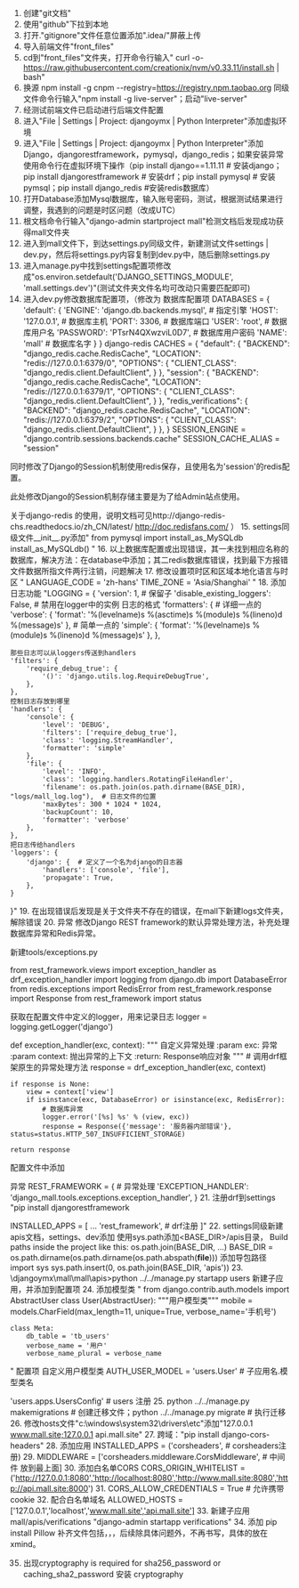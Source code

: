 1.	创建"git文档"
2.	使用"github"下拉到本地
3.	打开."gitignore"文件任意位置添加".idea/"屏蔽上传
4.  导入前端文件"front_files"
5.  cd到"front_files"文件夹，打开命令行输入"  curl -o- https://raw.githubusercontent.com/creationix/nvm/v0.33.11/install.sh | bash"
6.  换源 npm install -g cnpm --registry=https://registry.npm.taobao.org
    同级文件命令行输入"npm install -g live-server"；启动"live-server"
7.  经测试前端文件已启动进行后端文件配置
8.  进入"File | Settings | Project: djangoymx | Python Interpreter"添加虚拟环境
9.  进入"File | Settings | Project: djangoymx | Python Interpreter"添加Django，djangorestframework，pymysql，django_redis；如果安装异常使用命令行在虚拟环境下操作（pip install django==1.11.11  # 安装django；pip install djangorestframework  # 安装drf；pip install pymysql   #  安装pymsql；pip install django_redis  #安装redis数据库）
10. 打开Database添加Mysql数据库，输入账号密码，测试，根据测试结果进行调整，我遇到的问题是时区问题（改成UTC）
11. 根文档命令行输入"django-admin startproject mall"检测文档后发现成功获得mall文件夹
12. 进入到mall文件下，到达settings.py同级文件，新建测试文件settings | dev.py，然后将settings.py内容复制到dev.py中，随后删除settings.py
13. 进入manage.py中找到settings配置项修改成"os.environ.setdefault('DJANGO_SETTINGS_MODULE', 'mall.settings.dev')"(测试文件夹文件名均可改动只需要匹配即可)
14. 进入dev.py修改数据库配置项，（修改为
数据库配置项
DATABASES = {
    'default': {
        'ENGINE': 'django.db.backends.mysql', # 指定引擎
        'HOST': '127.0.0.1',  # 数据库主机
        'PORT': 3306,  # 数据库端口
        'USER': 'root',  # 数据库用户名
        'PASSWORD': 'PTsrN4QXwzviL0D7',  # 数据库用户密码
        'NAME': 'mall'  # 数据库名字
    }
}
django-redis
CACHES = {
    "default": {
        "BACKEND": "django_redis.cache.RedisCache",
        "LOCATION": "redis://127.0.0.1:6379/0",
        "OPTIONS": {
            "CLIENT_CLASS": "django_redis.client.DefaultClient",
        }
    },
    "session": {
        "BACKEND": "django_redis.cache.RedisCache",
        "LOCATION": "redis://127.0.0.1:6379/1",
        "OPTIONS": {
            "CLIENT_CLASS": "django_redis.client.DefaultClient",
        }
    },
    "redis_verifications": {
            "BACKEND": "django_redis.cache.RedisCache",
            "LOCATION": "redis://127.0.0.1:6379/2",
            "OPTIONS": {
                "CLIENT_CLASS": "django_redis.client.DefaultClient",
            }
        },
}
SESSION_ENGINE = "django.contrib.sessions.backends.cache"
SESSION_CACHE_ALIAS = "session"

同时修改了Django的Session机制使用redis保存，且使用名为'session'的redis配置。

此处修改Django的Session机制存储主要是为了给Admin站点使用。

关于django-redis 的使用，说明文档可见http://django-redis-chs.readthedocs.io/zh_CN/latest/
http://doc.redisfans.com/
）
15. settings同级文件__init__.py添加"
from pymysql import install_as_MySQLdb
install_as_MySQLdb()
"
16. 以上数据库配置或出现错误，其一未找到相应名称的数据库，解决方法：在database中添加；其二redis数据库错误，找到最下方报错文件数据所指文件两行注销，问题解决
17. 修改设置项时区和区域本地化语言与时区
"
LANGUAGE_CODE = 'zh-hans'
TIME_ZONE = 'Asia/Shanghai'
"
18. 添加日志功能
"LOGGING = {
    'version': 1,  # 保留子
    'disable_existing_loggers': False,  # 禁用在logger中的实例
    日志的格式
    'formatters': {
        # 详细一点的
        'verbose': {
            'format': '%(levelname)s %(asctime)s %(module)s %(lineno)d %(message)s'
        },
        # 简单一点的
        'simple': {
            'format': '%(levelname)s %(module)s %(lineno)d %(message)s'
        },
    },

    那些日志可以从loggers传送到handlers
    'filters': {
        'require_debug_true': {
            '()': 'django.utils.log.RequireDebugTrue',
        },
    },
    控制日志存放到哪里
    'handlers': {
        'console': {
            'level': 'DEBUG',
            'filters': ['require_debug_true'],
            'class': 'logging.StreamHandler',
            'formatter': 'simple'
        },
        'file': {
            'level': 'INFO',
            'class': 'logging.handlers.RotatingFileHandler',
            'filename': os.path.join(os.path.dirname(BASE_DIR), "logs/mall_log.log"),  # 日志文件的位置
            'maxBytes': 300 * 1024 * 1024,
            'backupCount': 10,
            'formatter': 'verbose'
        },
    },
    把日志传给handlers
    'loggers': {
        'django': {  # 定义了一个名为django的日志器
            'handlers': ['console', 'file'],
            'propagate': True,
        },
    }
}"
19. 在出现错误后发现是关于文件夹不存在的错误，在mall下新建logs文件夹，解除错误
20. 异常
修改Django REST framework的默认异常处理方法，补充处理数据库异常和Redis异常。

新建tools/exceptions.py

from rest_framework.views import exception_handler as drf_exception_handler
import logging
from django.db import DatabaseError
from redis.exceptions import RedisError
from rest_framework.response import Response
from rest_framework import status

获取在配置文件中定义的logger，用来记录日志
logger = logging.getLogger('django')

def exception_handler(exc, context):
    """
    自定义异常处理
    :param exc: 异常
    :param context: 抛出异常的上下文
    :return: Response响应对象
    """
    # 调用drf框架原生的异常处理方法
    response = drf_exception_handler(exc, context)

    if response is None:
        view = context['view']
        if isinstance(exc, DatabaseError) or isinstance(exc, RedisError):
            # 数据库异常
            logger.error('[%s] %s' % (view, exc))
            response = Response({'message': '服务器内部错误'}, status=status.HTTP_507_INSUFFICIENT_STORAGE)

    return response

配置文件中添加

异常
REST_FRAMEWORK = {
    # 异常处理
    'EXCEPTION_HANDLER': 'django_mall.tools.exceptions.exception_handler',
}
21. 注册drf到settings
"pip install djangorestframework

INSTALLED_APPS = [
    ...
    'rest_framework',   # drf注册
]"
22. settings同级新建apis文档，settings、dev添加
使用sys.path添加<BASE_DIR>/apis目录，
Build paths inside the project like this: os.path.join(BASE_DIR, ...)
BASE_DIR = os.path.dirname(os.path.dirname(os.path.abspath(__file__)))
添加导包路径
import sys
sys.path.insert(0, os.path.join(BASE_DIR, 'apis'))
23. \djangoymx\mall\mall\apis>python ../../manage.py startapp users 新建子应用，并添加到配置项
24. 添加模型类
"
from django.contrib.auth.models import AbstractUser
class User(AbstractUser):
    """用户模型类"""
    mobile = models.CharField(max_length=11, unique=True, verbose_name='手机号')

    class Meta:
        db_table = 'tb_users'
        verbose_name = '用户'
        verbose_name_plural = verbose_name
"
配置项
自定义用户模型类
AUTH_USER_MODEL = 'users.User' # 子应用名.模型类名

'users.apps.UsersConfig'  # users 注册
25. python ../../manage.py makemigrations  # 创建迁移文件；python ../../manage.py migrate  # 执行迁移
26. 修改hosts文件"c:\windows\system32\drivers\etc"添加"127.0.0.1   www.mall.site;127.0.0.1   api.mall.site"
27. 跨域："pip install django-cors-headers"
28. 添加应用 INSTALLED_APPS = ('corsheaders',  # corsheaders注册)
29. MIDDLEWARE = ['corsheaders.middleware.CorsMiddleware',  # 中间件 放到最上面]
30. 添加白名单CORS CORS_ORIGIN_WHITELIST = ('http://127.0.0.1:8080','http://localhost:8080','http://www.mall.site:8080','http://api.mall.site:8000')
31. CORS_ALLOW_CREDENTIALS = True  # 允许携带cookie
32. 配合白名单域名 ALLOWED_HOSTS = ['127.0.0.1','localhost','www.mall.site','api.mall.site']
33. 新建子应用 mall/apis/verifications    "django-admin startapp verifications"
34. 添加 pip install Pillow 补齐文件包括，，，后续除具体问题外，不再书写，具体的放在xmind。

35. 出现cryptography is required for sha256_password or caching_sha2_password    安装 cryptography 
